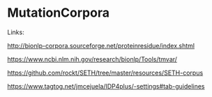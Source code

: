 # MutationCorpora


Links:

http://bionlp-corpora.sourceforge.net/proteinresidue/index.shtml

https://www.ncbi.nlm.nih.gov/research/bionlp/Tools/tmvar/

https://github.com/rockt/SETH/tree/master/resources/SETH-corpus

https://www.tagtog.net/jmcejuela/IDP4plus/-settings#tab-guidelines
